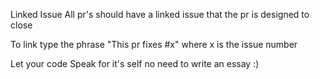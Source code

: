 Linked Issue All pr's should have a linked issue that the pr is designed to close

To link type the phrase "This pr fixes #x" where x is the issue number

Let your code Speak for it's self no need to write an essay :)
